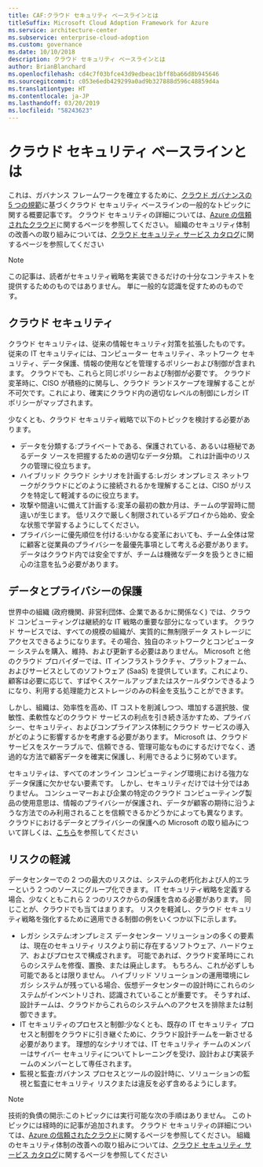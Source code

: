 ```yaml
---
title: CAF:クラウド セキュリティ ベースラインとは
titleSuffix: Microsoft Cloud Adoption Framework for Azure
ms.service: architecture-center
ms.subservice: enterprise-cloud-adoption
ms.custom: governance
ms.date: 10/10/2018
description: クラウド セキュリティ ベースラインとは
author: BrianBlanchard
ms.openlocfilehash: cd4c7f03bfce43d9edbeac1bff8ba66d8b945646
ms.sourcegitcommit: c053e6edb429299a0ad9b327888d596c48859d4a
ms.translationtype: HT
ms.contentlocale: ja-JP
ms.lasthandoff: 03/20/2019
ms.locfileid: "58243623"
---
```

<!-- markdownlint-disable MD026 -->

# <a name="what-is-the-cloud-security-baseline"></a>クラウド セキュリティ ベースラインとは

これは、ガバナンス フレームワークを確立するために、[クラウド ガバナンスの 5 つの規範](../governance-disciplines.md)に基づくクラウド セキュリティ ベースラインの一般的なトピックに関する概要記事です。 クラウド セキュリティの詳細については、[Azure の信頼されたクラウド](https://azure.microsoft.com/overview/trusted-cloud/)に関するページを参照してください。 組織のセキュリティ体制の改善への取り組みについては、[クラウド セキュリティ サービス カタログ](https://www.microsoft.com/security/information-protection)に関するページを参照してください

> [!NOTE]
> この記事は、読者がセキュリティ戦略を実装できるだけの十分なコンテキストを提供するためのものではありません。 単に一般的な認識を促すためのものです。

## <a name="cloud-security"></a>クラウド セキュリティ

クラウド セキュリティは、従来の情報セキュリティ対策を拡張したものです。 従来の IT セキュリティには、コンピューター セキュリティ、ネットワーク セキュリティ、データ保護、情報の使用などを管理するポリシーおよび制御が含まれます。 クラウドでも、これらと同じポリシーおよび制御が必要です。 クラウド変革時に、CISO が積極的に関与し、クラウド ランドスケープを理解することが不可欠です。これにより、確実にクラウド内の適切なレベルの制御にレガシ IT ポリシーがマップされます。

少なくとも、クラウド セキュリティ戦略で以下のトピックを検討する必要があります。

* データを分類する:プライベートである、保護されている、あるいは極秘であるデータ ソースを把握するための適切なデータ分類。 これは計画中のリスクの管理に役立ちます。
* ハイブリッド クラウド シナリオを計画する:レガシ オンプレミス ネットワークがクラウドにどのように接続されるかを理解することは、CISO がリスクを特定して軽減するのに役立ちます。
* 攻撃や間違いに備えて計画する:変革の最初の数か月は、チームの学習時に間違いが生じます。 低リスクで厳しく制限されているデプロイから始め、安全な状態で学習するようにしてください。
* プライバシーに優先順位を付ける:いかなる変革においても、チーム全体は常に顧客と従業員のプライバシーを最優先事項として考える必要があります。 データはクラウド内では安全ですが、チームは機微なデータを扱うときに細心の注意を払う必要があります。

## <a name="protecting-data-and-privacy"></a>データとプライバシーの保護

世界中の組織 (政府機関、非営利団体、企業であるかに関係なく) では、クラウド コンピューティングは継続的な IT 戦略の重要な部分になっています。 クラウド サービスでは、すべての規模の組織が、実質的に無制限データ ストレージにアクセスできるようになります。その場合、独自のネットワークとコンピューター システムを購入、維持、および更新する必要はありません。 Microsoft と他のクラウド プロバイダーでは、IT インフラストラクチャ、プラットフォーム、およびサービスとしてのソフトウェア (SaaS) を提供しています。これにより、顧客は必要に応じて、すばやくスケールアップまたはスケールダウンできるようになり、利用する処理能力とストレージのみの料金を支払うことができます。

しかし、組織は、効率性を高め、IT コストを削減しつつ、増加する選択肢、俊敏性、柔軟性などのクラウド サービスの利点を引き続き活かすため、プライバシー、セキュリティ、およびコンプライアンス体制にクラウド サービスの導入がどのように影響するかを考慮する必要があります。 Microsoft は、クラウド サービスをスケーラブルで、信頼できる、管理可能なものにするだけでなく、透過的な方法で顧客データを確実に保護し、利用できるように努めています。

セキュリティは、すべてのオンライン コンピューティング環境における強力なデータ保護に欠かせない要素です。 しかし、セキュリティだけでは十分ではありません。 コンシューマーおよび企業の特定のクラウド コンピューティング製品の使用意思は、情報のプライバシーが保護され、データが顧客の期待に沿うような方法でのみ利用されることを信頼できるかどうかによっても異なります。 クラウドにおけるデータとプライバシーの保護への Microsoft の取り組みについて詳しくは、[こちら](https://go.microsoft.com/fwlink/?LinkId=808242&clcid=0x409)を参照してください

## <a name="risk-mitigation"></a>リスクの軽減

データセンターでの 2 つの最大のリスクは、システムの老朽化および人的エラーという 2 つのソースにグループ化できます。 IT セキュリティ戦略を定義する場合、少なくともこれら 2 つのリスクからの保護を含める必要があります。 同じことが、クラウドでも当てはまります。 リスクを軽減し、クラウド セキュリティ戦略を強化するために適用できる制御の例をいくつか以下に示します。

* レガシ システム:オンプレミス データセンター ソリューションの多くの要素は、現在のセキュリティ リスクより前に存在するソフトウェア、ハードウェア、およびプロセスで構成されます。 可能であれば、クラウド変革時にこれらのシステムを修復、置換、または廃止します。 もちろん、これが必ずしも可能であるとは限りません。 ハイブリッド ソリューションの運用環境にレガシ システムが残っている場合、仮想データセンターの設計時にこれらのシステムがインベントリされ、認識されていることが重要です。 そうすれば、設計チームは、クラウドからこれらのシステムへのアクセスを排除または制御できます。
* IT セキュリティのプロセスと制御:少なくとも、既存の IT セキュリティ プロセスと制御をクラウドに引き継ぐために、クラウド設計チームを一新させる必要があります。 理想的なシナリオでは、IT セキュリティ チームのメンバーはサイバー セキュリティについてトレーニングを受け、設計および実装チームのメンバーとして専任されます。
* 監視と監査:ガバナンス プロセスとツールの設計時に、ソリューションの監視と監査にセキュリティ リスクまたは違反を必ず含めるようにします。

> [!NOTE]
> 技術的負債の開示:このトピックには実行可能な次の手順はありません。 このトピックには経時的に記事が追加されます。 クラウド セキュリティの詳細については、[Azure の信頼されたクラウド](https://azure.microsoft.com/overview/trusted-cloud/)に関するページを参照してください。 組織のセキュリティ体制の改善への取り組みについては、[クラウド セキュリティ サービス カタログ](https://www.microsoft.com/security/information-protection)に関するページを参照してください